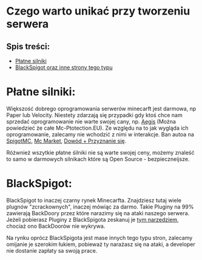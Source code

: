 # Czego warto unikać przy tworzeniu serwera

## Spis treści:
- [Płatne silniki]()
- [BlackSpigot oraz inne strony tego typu]()

# Płatne silniki:
Większość dobrego oprogramowania serwerów minecarft jest darmowa, np Paper lub Velocity. Niestety zdarzają się przypadki gdy ktoś chce nam sprzedać oprogramowanie nie warte swojej cany, np. [Aegis](https://mc-protection.eu/products) (Można powiedzieć że całe Mc-Ptotection.EU). Ze względu na to jak wygląda ich oprogramowanie, zalecamy nie wchodzić z nimi w interakcje. Ban autoa na [SpigotMC](https://www.spigotmc.org/members/yooniks.539905/), [Mc Market](https://www.mc-market.org/members/126711/), [Dowód + Przyznanie się](https://www.mc-market.org/threads/572340/).

Różwnież wszytkie płatne śilniki nie są warte swojej ceny, możemy znaleść to samo w darmowych silnikach które są Open Source - bezpieczneijsze.

# BlackSpigot:
BlackSpigot to inaczej czarny rynek Minecarfta. Znajdziesz tutaj wiele plugnów "zcrackownych", inaczej mówiąc za darmo. Takie Pluginy na 99% zawierają BackDoory przez które narazimy się na ataki naszego serwera. Jeżeli pobierasz Pluginy z BlackSpigota zeskanuj je [tym narzędziem](https://www.virustotal.com/gui/home/upload), chociaż ono BackDoorów nie wykrywa.

Na rynku oprócz BlackSpigota jest mase innych tego typu stron, zalecamy omijanie je szerokim łukiem, pobieważ ty narażasz się na ataki, a developer nie dostanie zapłaty sa swoją prace.

